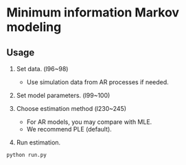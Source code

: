 # Minimum information Markov modeling

## Usage
1. Set data. (l96~98)
    - Use simulation data from AR processes if needed.
2. Set model parameters. (l99~100)
3. Choose estimation method (l230~245)
    - For AR models, you may compare with MLE.
    - We recommend PLE (default).

4. Run estimation.
```
python run.py
```
